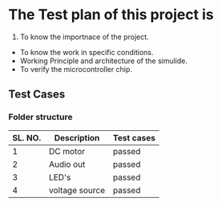 # The Test plan of this project is
1. To know the importnace of the project.
* To know the work in specific conditions.
* Working Principle and architecture of the simulide.
* To verify the microcontroller chip.
## Test Cases 
### Folder structure
| SL. NO. | Description | Test cases |
| -- | ------------ | -------------- |
| 1 |	DC motor | passed |
| 2 |	Audio out | passed |
| 3 |	LED's | passed |
| 4 |	voltage source | passed |
